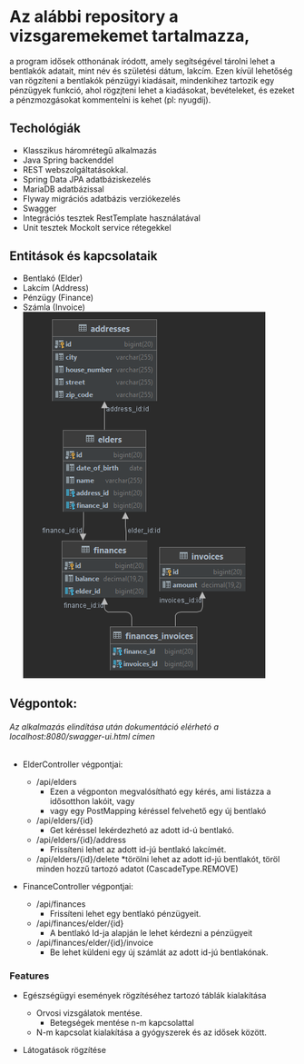 # Az alábbi repository a vizsgaremekemet tartalmazza,

a program idősek otthonának íródott, amely segítségével tárolni lehet a bentlakók adatait, mint név és születési dátum,
lakcím. Ezen kívül lehetőség van rögzíteni a bentlakók pénzügyi kiadásait, mindenkihez tartozik egy pénzügyek funkció,
ahol rögzjteni lehet a kiadásokat, bevételeket, és ezeket a pénzmozgásokat kommentelni is kehet (pl: nyugdíj).

## Techológiák

* Klasszikus háromrétegű alkalmazás
* Java Spring backenddel
* REST webszolgáltatásokkal.
* Spring Data JPA adatbáziskezelés
* MariaDB adatbázissal
* Flyway migrációs adatbázis verziókezelés
* Swagger
* Integrációs tesztek RestTemplate használatával
* Unit tesztek Mockolt service rétegekkel

## Entitások és kapcsolataik

* Bentlakó (Elder)
* Lakcím (Address)
* Pénzügy (Finance)
* Számla (Invoice)
  ![img.png](img.png)

## Végpontok:

###### Az alkalmazás elindítása után dokumentáció elérhetó a localhost:8080/swagger-ui.html címen

* ElderController végpontjai:
    * /api/elders
        * Ezen a végponton megvalósítható egy kérés, ami listázza a idősotthon lakóit, vagy
        * vagy egy PostMapping kéréssel felvehető egy új bentlakó
    * /api/elders/{id}
        * Get kéréssel lekérdezhetó az adott id-ú bentlakó.
    * /api/elders/{id}/address
        * Frissíteni lehet az adott id-jú bentlakó lakcímét.
    * /api/elders/{id}/delete
      *törölni lehet az adott id-jú bentlakót, töröl minden hozzű tartozó adatot (CascadeType.REMOVE)

* FinanceController végpontjai:
  * /api/finances
    * Frissíteni lehet egy bentlakó pénzügyeit.
  * /api/finances/elder/{id}
    * A bentlakó Id-ja alapján le lehet kérdezni a pénzügyeit 
  * /api/finances/elder/{id}/invoice
    * Be lehet küldeni egy új számlát az adott id-jú bentlakónak. 
  
### Features

* Egészségügyi események rögzítéséhez tartozó táblák kialakítása
    * Orvosi vizsgálatok mentése.
        * Betegségek mentése n-m kapcsolattal
    * N-m kapcsolat kialakítása a gyógyszerek és az idősek között.

* Látogatások rögzítése



